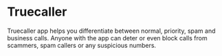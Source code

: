 # Truecaller
Truecaller app helps you differentiate between normal, priority, spam and business calls. Anyone with the app can deter or even block calls from scammers, spam callers or any suspicious numbers.
